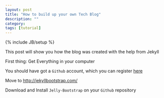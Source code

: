 ```yaml
---
layout: post
title: "How to build up your own Tech Blog"
description: ""
category: 
tags: [tutorial]
---
```

{% include JB/setup %}

This post will show you how the blog was created with the help from Jekyll

First thing: Get Everything in your computer

You should have got a `Github` account, which you can register [here](https://github.com/)

Move to <http://jekyllbootstrap.com/>

Download and Install `Jelly-Bootstrap` on your `Github` repository